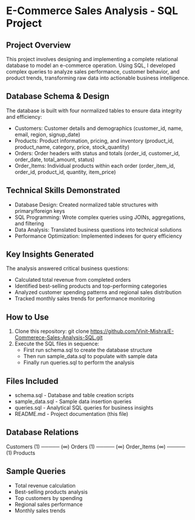 # E-Commerce Sales Analysis - SQL Project

## Project Overview
This project involves designing and implementing a complete relational database to model an e-commerce operation. Using SQL, I developed complex queries to analyze sales performance, customer behavior, and product trends, transforming raw data into actionable business intelligence.

## Database Schema & Design
The database is built with four normalized tables to ensure data integrity and efficiency:
- Customers: Customer details and demographics (customer_id, name, email, region, signup_date)
- Products: Product information, pricing, and inventory (product_id, product_name, category, price, stock_quantity)
- Orders: Order headers with status and totals (order_id, customer_id, order_date, total_amount, status)
- Order_Items: Individual products within each order (order_item_id, order_id, product_id, quantity, item_price)

## Technical Skills Demonstrated
- Database Design: Created normalized table structures with primary/foreign keys
- SQL Programming: Wrote complex queries using JOINs, aggregations, and filtering
- Data Analysis: Translated business questions into technical solutions
- Performance Optimization: Implemented indexes for query efficiency

## Key Insights Generated
The analysis answered critical business questions:
- Calculated total revenue from completed orders
- Identified best-selling products and top-performing categories
- Analyzed customer spending patterns and regional sales distribution
- Tracked monthly sales trends for performance monitoring

## How to Use
1. Clone this repository: git clone https://github.com/Vinit-Mishra/E-Commerece-Sales-Analysis-SQL.git
2. Execute the SQL files in sequence:
   - First run schema.sql to create the database structure
   - Then run sample_data.sql to populate with sample data
   - Finally run queries.sql to perform the analysis

## Files Included
- schema.sql - Database and table creation scripts
- sample_data.sql - Sample data insertion queries
- queries.sql - Analytical SQL queries for business insights
- README.md - Project documentation (this file)

## Database Relations
Customers (1) ───── (∞) Orders (1) ───── (∞) Order_Items (∞) ───── (1) Products

## Sample Queries
- Total revenue calculation
- Best-selling products analysis
- Top customers by spending
- Regional sales performance
- Monthly sales trends
